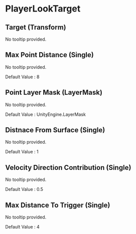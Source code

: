 # PlayerLookTarget

## Target (Transform)

No tooltip provided.


## Max Point Distance (Single)

No tooltip provided.

Default Value     : 8


## Point Layer Mask (LayerMask)

No tooltip provided.

Default Value     : UnityEngine.LayerMask


## Distnace From Surface (Single)

No tooltip provided.

Default Value     : 1


## Velocity Direction Contribution (Single)

No tooltip provided.

Default Value     : 0.5


## Max Distance To Trigger (Single)

No tooltip provided.

Default Value     : 4

